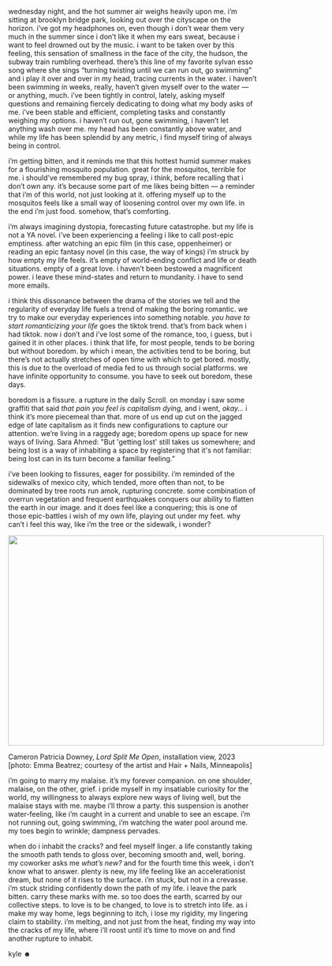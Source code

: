 ​wednesday night, and the hot summer air weighs heavily upon me. i&rsquo;m sitting at brooklyn bridge park, looking out over the cityscape on the horizon. i&rsquo;ve got my headphones on, even though i don&rsquo;t wear them very much in the summer since i don&rsquo;t like it when my ears sweat, because i want to feel drowned out by the music. i want to be taken over by this feeling, this sensation of smallness in the face of the city, the hudson, the subway train rumbling overhead. there&rsquo;s this line of my favorite sylvan esso song where she sings &ldquo;turning twisting until we can run out, go swimming&rdquo; and i play it over and over in my head, tracing currents in the water. i haven&rsquo;t been swimming in weeks, really, haven&rsquo;t given myself over to the water &mdash; or anything, much. i&rsquo;ve been tightly in control, lately, asking myself questions and remaining fiercely dedicating to doing what my body asks of me. i&rsquo;ve been stable and efficient, completing tasks and constantly weighing my options. i haven&rsquo;t run out, gone swimming, i haven&rsquo;t let anything wash over me. my head has been constantly above water, and while my life has been splendid by any metric, i find myself tiring of always being in control.


i&rsquo;m getting bitten, and it reminds me that this hottest humid summer makes for a flourishing mosquito population. great for the mosquitos, terrible for me. i should&rsquo;ve remembered my bug spray, i think, before recalling that i don&rsquo;t own any. it&rsquo;s because some part of me likes being bitten &mdash; a reminder that i&rsquo;m of this world, not just looking at it. offering myself up to the mosquitos feels like a small way of loosening control over my own life. in the end i&rsquo;m just food. somehow, that&rsquo;s comforting.


i&rsquo;m always imagining dystopia, forecasting future catastrophe. but my life is not a YA novel. i&rsquo;ve been experiencing a feeling i like to call post-epic emptiness. after watching an epic film (in this case, oppenheimer) or reading an epic fantasy novel (in this case, the way of kings) i&rsquo;m struck by how empty my life feels. it&rsquo;s empty of world-ending conflict and life or death situations. empty of a great love. i haven&rsquo;t been bestowed a magnificent power. i leave these mind-states and return to mundanity. i have to send more emails.


i think this dissonance between the drama of the stories we tell and the regularity of everyday life fuels a trend of making the boring romantic. we try to make our everyday experiences into something notable.&nbsp;<em >you have to start romanticizing your life</em>&nbsp;goes the tiktok trend. that&rsquo;s from back when i had tiktok. now i don&rsquo;t and i&rsquo;ve lost some of the romance, too, i guess, but i gained it in other places. i think that life, for most people, tends to be boring but without boredom. by which i mean, the activities tend to be boring, but there&rsquo;s not actually stretches of open time with which to get bored. mostly, this is due to the overload of media fed to us through social platforms. we have infinite opportunity to consume. you have to seek out boredom, these days.


boredom is a fissure. a rupture in the daily Scroll. on monday i saw some graffiti that said&nbsp;<em >that pain you feel is capitalism dying,</em>&nbsp;and i went,&nbsp;<em >okay&hellip;</em>&nbsp;i think it&rsquo;s more piecemeal than that. more of us end up cut on the jagged edge of late capitalism as it finds new configurations to capture our attention. we&rsquo;re living in a raggedy age; boredom opens up space for new ways of living. Sara Ahmed: &quot;But &#39;getting lost&#39; still takes us somewhere; and being lost is a way of inhabiting a space by registering that it&#39;s not familiar: being lost can in its turn become a familiar feeling.&rdquo;


i&rsquo;ve been looking to fissures, eager for possibility. i&rsquo;m reminded of the sidewalks of mexico city, which tended, more often than not, to be dominated by tree roots run amok, rupturing concrete. some combination of overrun vegetation and frequent earthquakes conquers our ability to flatten the earth in our image. and it does feel like a conquering; this is one of those epic-battles i wish of my own life, playing out under my feet. why can&rsquo;t i feel this way, like i&rsquo;m the tree or the sidewalk, i wonder?


<img class="tl-email-image" data-id="5115397" height="426" src="https://gallery.tinyletterapp.com/386a459f196624570f0cab4294ed7422269bca15/images/b1c55f14-f66b-4cfd-c531-2ac44e3c92b5.jpg" style="width: 640px; max-width: 640px;" width="640"/>


<span class="caption">Cameron Patricia Downey, <em>Lord Split Me Open</em>, installation view, 2023 [photo: Emma Beatrez; courtesy of the artist and Hair + Nails, Minneapolis]</span>

i&rsquo;m going to marry my malaise. it&rsquo;s my forever companion. on one shoulder, malaise, on the other, grief. i pride myself in my insatiable curiosity for the world, my willingness to always explore new ways of living well, but the malaise stays with me. maybe i&rsquo;ll throw a party. this suspension is another water-feeling, like i&rsquo;m caught in a current and unable to see an escape. i&rsquo;m not running out, going swimming, i&rsquo;m watching the water pool around me. my toes begin to wrinkle; dampness pervades.


when do i inhabit the cracks? and feel myself linger. a life constantly taking the smooth path tends to gloss over, becoming smooth and, well, boring. my coworker asks me&nbsp;<em>what&rsquo;s new?</em>&nbsp;and for the fourth time this week, i don&rsquo;t know what to answer. plenty is new, my life feeling like an accelerationist dream, but none of it rises to the surface. i&rsquo;m stuck, but not in a crevasse. i&rsquo;m stuck striding confidently down the path of my life. i leave the park bitten. carry these marks with me. so too does the earth, scarred by our collective steps. to love is to be changed, to love is to stretch into life. as i make my way home, legs beginning to itch, i lose my rigidity, my lingering claim to stability. i&rsquo;m melting, and not just from the heat, finding my way into the cracks of my life, where i&rsquo;ll roost until it&rsquo;s time to move on and find another rupture to inhabit.



kyle ☻&nbsp;
